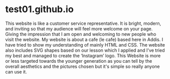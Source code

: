 # test01.github.io
This website is like a customer service representative. It is bright, modern, and inviting so that my audience will feel more welcome on your page.
Giving the impression that I am open and welcoming to new people who visit the website. My website is about a cafe (le cafe) based here in Addis. 
I have tried to show my understanding of mainly HTML and CSS. The website also includes SVG shapes based on our lesson which I applied and I've tried my best and managed to create the ‘Instagram’ logo. 
This Website is more or less targeted towards the younger generation as you can tell by the overall aesthetics and the pictures chosen but it's simple so really anyone can use it.
